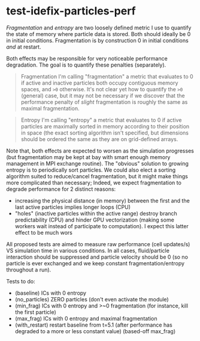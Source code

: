# test-idefix-particles-perf

*Fragmentation* and *entropy* are two loosely defined metric I use to quantify the state of memory where particle data is stored.
Both should ideally be 0 in initial conditions. Fragmentation is by construction 0 in initial conditions *and* at restart.

Both effects may be responsible for very noticeable performance degradation. The goal is to quantify these penalties (separately).

> Fragmentation
> I'm calling "fragmentation" a metric that evaluates to 0 if active and inactive particles both occupy contiguous memory spaces, and `>0` otherwise. It's not clear yet how to quantify the `>0` (general) case, but it may not be necessary if we discover that the performance penalty of *slight* fragmentation is roughly the same as maximal fragmentation.

>Entropy
>I'm calling "entropy" a metric that evaluates to 0 if active particles are maximally sorted in memory according to their position in space (the exact sorting algorithm isn't specified, but dimensions should be ordered the same as they are on grid-defined arrays.

Note that, both effects are expected to worsen as the simulation progresses (but fragmentation may be kept at bay with smart enough memory management in MPI exchange routine). The "obvious" solution to growing entropy is to periodically sort particles. We could also elect a sorting algorithm suited to reduce/cancel fragmentation, but it might make things more complicated than necessary; Indeed, we expect fragmentation to degrade performance for 2 distinct reasons:
- increasing the physical distance (in memory) between the first and the last active particles implies longer loops (CPU)
- "holes" (inactive particles within the active range) destroy branch predictability (CPU) and hinder GPU vectorization (making some workers wait instead of participate to computation). I expect this latter effect to be much wors

All proposed tests are aimed to measure raw performance (cell updates/s) VS simulation time in various conditions.
In all cases, fluid/particle interaction should be suppressed and particle velocity should be 0 (so no particle is ever exchanged and we keep constant fragmentation/entropy throughout a run).

Tests to do:
- (baseline) ICs with 0 entropy
- (no_particles) ZERO particles (don't even activate the module)
- (min_frag) ICs with 0 entropy and >~0 fragmentation (for instance, kill the first particle)
- (max_frag) ICs with 0 entropy and maximal fragmentation
- (with_restart) restart baseline from t=5.1 (after performance has degraded to a more or less constant value) (based-off max_frag)
